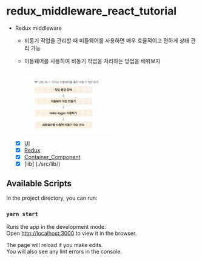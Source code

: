 # redux_middleware_react_tutorial

- Redux middleware

  - 비동기 작업을 관리할 때 미들웨어를 사용하면 매우 효율적이고 편하게 상태 관리 가능
  - 미들웨어를 사용하여 비동기 작업을 처리하는 방법을 배워보자

    <br>
    <img src="./public/middleware.png" width="50%" align="center" >
    <br><br>

  - [x] [UI](./src/components/)
  - [x] [Redux](./src/modules/)
  - [x] [Container_Component](./src/containers/)
  - [x] [lib] (./src/lib/)

## Available Scripts

In the project directory, you can run:

### `yarn start`

Runs the app in the development mode.\
Open [http://localhost:3000](http://localhost:3000) to view it in the browser.

The page will reload if you make edits.\
You will also see any lint errors in the console.

